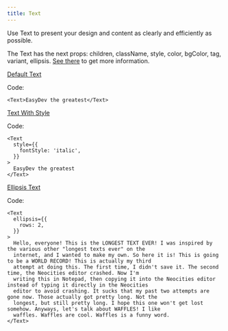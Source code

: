 ```yaml
---
title: Text
---
```


Use Text to present your design and content as clearly and efficiently as possible.

The Text has the next props: children, className, style, color, bgColor, tag, variant, ellipsis. [See there](/?path=core-typography-text--docs) to get more information.

[Default Text](/storybook/?path=/story/core-typography-text--default-text)

Code:

```tsx
<Text>EasyDev the greatest</Text>
```

[Text With Style](/storybook/?path=/story/core-typography-text--text-with-style)

Code:

```tsx
<Text
  style={{
    fontStyle: 'italic',
  }}
>
  EasyDev the greatest
</Text>
```

[Ellipsis Text](/storybook/?path=/story/core-typography-text--ellipsis-text)

Code:

```tsx
<Text
  ellipsis={{
    rows: 2,
  }}
>
  Hello, everyone! This is the LONGEST TEXT EVER! I was inspired by the various other "longest texts ever" on the
  internet, and I wanted to make my own. So here it is! This is going to be a WORLD RECORD! This is actually my third
  attempt at doing this. The first time, I didn't save it. The second time, the Neocities editor crashed. Now I'm
  writing this in Notepad, then copying it into the Neocities editor instead of typing it directly in the Neocities
  editor to avoid crashing. It sucks that my past two attempts are gone now. Those actually got pretty long. Not the
  longest, but still pretty long. I hope this one won't get lost somehow. Anyways, let's talk about WAFFLES! I like
  waffles. Waffles are cool. Waffles is a funny word.
</Text>
```
